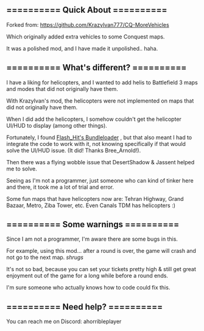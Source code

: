 <h2> <B> ========== Quick About ========== </b> </h2>

Forked from: [https://github.com/KrazyIvan777/CQ-MoreVehicles ](https://github.com/KrazyIvan777/CQ-MoreVehicles)

Which originally added extra vehicles to some Conquest maps. 

It was a polished mod, and I have made it unpolished.. haha.

<h2> <B>========== What's different? ========== </b> </h2>

I have a liking for helicopters, and I wanted to add helis to Battlefield 3 maps and modes that did not originally have them. 

With KrazyIvan's mod, the helicopters were not implemented on maps that did not originally have them. 

When I did add the helicopters, I somehow couldn't get the helicopter UI/HUD to display (among other things).

Fortunately, I found [Flash_Hit's Bundleloader](https://github.com/FlashHit/BundleLoader) , but that also meant I had to integrate the code to work with it, not knowing specifically if that would solve the UI/HUD issue. (It did! Thanks Bree_Arnold!).

Then there was a flying wobble issue that DesertShadow & Jassent helped me to solve.

Seeing as I'm not a programmer, just someone who can kind of tinker here and there, it took me a lot of trial and error.

Some fun maps that have helicopters now are: Tehran Highway, Grand Bazaar, Metro, Ziba Tower, etc. Even Canals TDM has helicopters :) 

<h2> <B>========== Some warnings ========== </b> </h2>

Since I am not a programmer, I'm aware there are some bugs in this. 

For example, using this mod... after a round is over, the game will crash and not go to the next map. *shrugs* 

It's not so bad, because you can set your tickets pretty high & still get great enjoyment out of the game for a long while before a round ends. 

I'm sure someone who actually knows how to code could fix this.

<h2> <B>========== Need help? ========== </b> </h2>

You can reach me on Discord: ahorribleplayer
